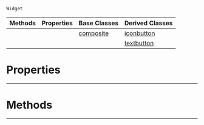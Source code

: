  `Widget`

|Methods|Properties|Base Classes|Derived Classes|
|---|---|---|---|
| | |[composite](https://github.com/PlasmaEngine/PlasmaDocs/blob/master/code_reference/class_reference/composite.markdown)|[iconbutton](https://github.com/PlasmaEngine/PlasmaDocs/blob/master/code_reference/class_reference/iconbutton.markdown)|
| | | |[textbutton](https://github.com/PlasmaEngine/PlasmaDocs/blob/master/code_reference/class_reference/textbutton.markdown)|


 #  Properties


---  
 #  Methods


---  
 

 